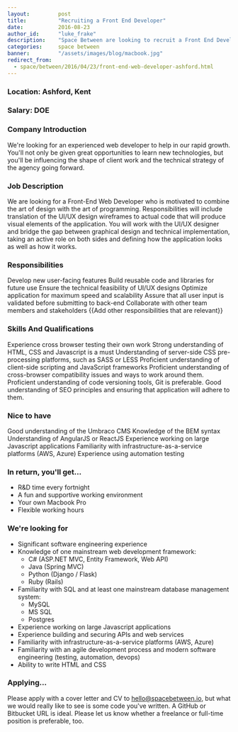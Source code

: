 ```yaml
---
layout:         post
title:          "Recruiting a Front End Developer"
date:           2016-08-23
author_id:      "luke_frake"
description:    "Space Between are looking to recruit a Front End Developer"
categories:     space between
banner:         "/assets/images/blog/macbook.jpg"
redirect_from:
  - space/between/2016/04/23/front-end-web-developer-ashford.html
---
```


### Location: Ashford, Kent
### Salary: DOE

### Company Introduction

We're looking for an experienced web developer to help in our rapid growth. You'll not only be given great opportunities to learn new technologies, but you'll be influencing the shape of client work and the technical strategy of the agency going forward.

### Job Description

We are looking for a Front-End Web Developer who is motivated to combine the art of design with the art of programming. Responsibilities will include translation of the UI/UX design wireframes to actual code that will produce visual elements of the application. You will work with the UI/UX designer and bridge the gap between graphical design and technical implementation, taking an active role on both sides and defining how the application looks as well as how it works.

### Responsibilities
Develop new user-facing features
Build reusable code and libraries for future use
Ensure the technical feasibility of UI/UX designs
Optimize application for maximum speed and scalability
Assure that all user input is validated before submitting to back-end
Collaborate with other team members and stakeholders
{{Add other responsibilities that are relevant}}

### Skills And Qualifications
Experience cross browser testing their own work
Strong understanding of HTML, CSS and Javascript is a must
Understanding of server-side CSS pre-processing platforms, such as SASS or LESS
Proficient understanding of client-side scripting and JavaScript frameworks
Proficient understanding of cross-browser compatibility issues and ways to work around them.
Proficient understanding of code versioning tools, Git is preferable.
Good understanding of SEO principles and ensuring that application will adhere to them.

### Nice to have
Good understanding of the Umbraco CMS
Knowledge of the BEM syntax
Understanding of AngularJS or ReactJS
Experience working on large Javascript applications
Familiarity with infrastructure-as-a-service platforms (AWS, Azure)
Experience using automation testing

### In return, you'll get...
* R&D time every fortnight
* A fun and supportive working environment
* Your own Macbook Pro
* Flexible working hours










### We're looking for
* Significant software engineering experience
* Knowledge of one mainstream web development framework:
	- C# (ASP.NET MVC, Entity Framework, Web API)
	- Java (Spring MVC)
	- Python (Django / Flask)
	- Ruby (Rails)
* Familiarity with SQL and at least one mainstream database management system:
	- MySQL
	- MS SQL
	- Postgres
* Experience working on large Javascript applications
* Experience building and securing APIs and web services
* Familiarity with infrastructure-as-a-service platforms (AWS, Azure)
* Familiarity with an agile development process and modern software engineering (testing, automation, devops)
* Ability to write HTML and CSS



### Applying...
Please apply with a cover letter and CV to <a href="mailto:hello@spacebetween.io" target="_blank">hello@spacebetween.io</a>, but what we would really like to see is some code you've written. A GitHub or Bitbucket URL is ideal. Please let us know whether a freelance or full-time position is preferable, too.